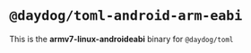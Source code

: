 # `@daydog/toml-android-arm-eabi`

This is the **armv7-linux-androideabi** binary for `@daydog/toml`
